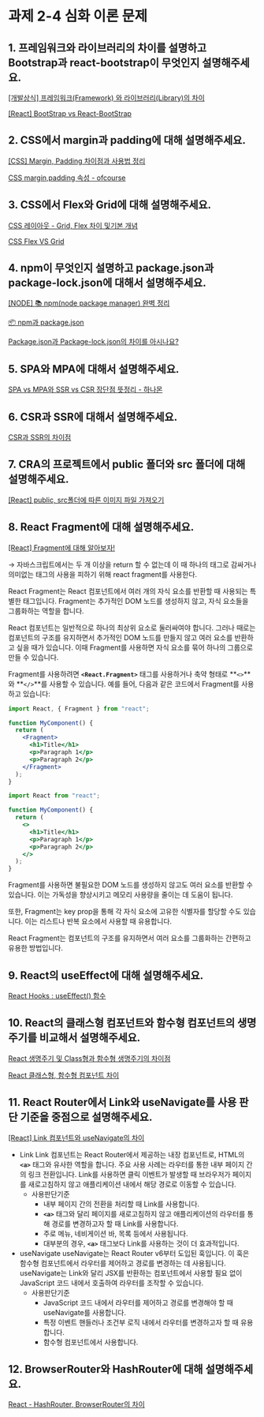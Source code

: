 # 과제 2-4 심화 이론 문제

## 1. 프레임워크와 라이브러리의 차이를 설명하고 Bootstrap과 react-bootstrap이 무엇인지 설명해주세요.

[[개발상식] 프레임워크(Framework) 와 라이브러리(Library)의 차이](https://cocoon1787.tistory.com/745)

[[React] BootStrap vs React-BootStrap](https://www.jongung.com/224)

## 2. CSS에서 margin과 padding에 대해 설명해주세요.

[[CSS] Margin, Padding 차이점과 사용법 정리](https://velog.io/@hyejin4169/CSS-margin-padding-차이점과-사용법-정리)

[CSS margin,padding 속성 - ofcourse](https://ofcourse.kr/css-course/margin-padding-속성)

## 3. CSS에서 Flex와 Grid에 대해 설명해주세요.

[CSS 레이아웃 - Grid, Flex 차이 및기본 개념](https://free-eunb.tistory.com/86)

[CSS Flex VS Grid](https://velog.io/@ikkim01/CSS-Flex-VS-Grid)

## 4. npm이 무엇인지 설명하고 package.json과 package-lock.json에 대해서 설명해주세요.

[[NODE] 📚 npm(node package manager) 완벽 정리](https://inpa.tistory.com/entry/NODE-📚-노드-npmnode-package-manager#npmnode_package_manager)

[📦 npm과 package.json](https://velog.io/@wlwl99/npm과-package.json)

[Package.json과 Package-lock.json의 차이를 아시나요?](https://velog.io/@songyouhyun/Package.json과-Package-lock.json의-차이)

## 5. SPA와 MPA에 대해서 설명해주세요.

[SPA vs MPA와 SSR vs CSR 장단점 뜻정리 - 하나몬](https://hanamon.kr/spa-mpa-ssr-csr-장단점-뜻정리/)

## 6. CSR과 SSR에 대해서 설명해주세요.

[CSR과 SSR의 차이점](https://story.pxd.co.kr/1662)

## 7. CRA의 프로젝트에서 public 폴더와 src 폴더에 대해 설명해주세요.

[[React] public, src폴더에 따른 이미지 파일 가져오기](https://velog.io/@hye_rin/React-public-src폴더에-따른-이미지-파일-가져오기)

## 8. React Fragment에 대해 설명해주세요.

[[React] Fragment에 대해 알아보자!](https://chiefcoder.tistory.com/33)

→ 자바스크립트에서는 두 개 이상을 return 할 수 없는데 이 때 하나의 태그로 감싸거나 의미없는 태그의 사용을 피하기 위해 react fragment를 사용한다.

React Fragment는 React 컴포넌트에서 여러 개의 자식 요소를 반환할 때 사용되는 특별한 태그입니다. Fragment는 추가적인 DOM 노드를 생성하지 않고, 자식 요소들을 그룹화하는 역할을 합니다.

React 컴포넌트는 일반적으로 하나의 최상위 요소로 둘러싸여야 합니다. 그러나 때로는 컴포넌트의 구조를 유지하면서 추가적인 DOM 노드를 만들지 않고 여러 요소를 반환하고 싶을 때가 있습니다. 이때 Fragment를 사용하면 자식 요소를 묶어 하나의 그룹으로 만들 수 있습니다.

Fragment를 사용하려면 **`<React.Fragment>`** 태그를 사용하거나 축약 형태로 **`<>`**와 **`</>`**를 사용할 수 있습니다. 예를 들어, 다음과 같은 코드에서 Fragment를 사용하고 있습니다:

```jsx
import React, { Fragment } from "react";

function MyComponent() {
  return (
    <Fragment>
      <h1>Title</h1>
      <p>Paragraph 1</p>
      <p>Paragraph 2</p>
    </Fragment>
  );
}
```

```jsx
import React from "react";

function MyComponent() {
  return (
    <>
      <h1>Title</h1>
      <p>Paragraph 1</p>
      <p>Paragraph 2</p>
    </>
  );
}
```

Fragment를 사용하면 불필요한 DOM 노드를 생성하지 않고도 여러 요소를 반환할 수 있습니다. 이는 가독성을 향상시키고 메모리 사용량을 줄이는 데 도움이 됩니다.

또한, Fragment는 key prop을 통해 각 자식 요소에 고유한 식별자를 할당할 수도 있습니다. 이는 리스트나 반복 요소에서 사용할 때 유용합니다.

React Fragment는 컴포넌트의 구조를 유지하면서 여러 요소를 그룹화하는 간편하고 유용한 방법입니다.

## 9. React의 useEffect에 대해 설명해주세요.

[React Hooks : useEffect() 함수](https://xiubindev.tistory.com/100)

## 10. React의 클래스형 컴포넌트와 함수형 컴포넌트의 생명주기를 비교해서 설명해주세요.

[React 생명주기 및 Class형과 함수형 생명주기의 차이점](https://velog.io/@lee_geon_woo4336/React-생명주기-및-Class형과-함수형-생명주기의-차이점)

[React 클래스형, 함수형 컴포넌트 차이](https://soopiri.tistory.com/23)

## 11. React Router에서 Link와 useNavigate를 사용 판단 기준을 중점으로 설명해주세요.

[[React] Link 컴포넌트와 useNavigate의 차이](https://velog.io/@ahn-sujin/React-Link-컴포넌트와-useNavigate의-차이)

- Link
  Link 컴포넌트는 React Router에서 제공하는 내장 컴포넌트로, HTML의 **`<a>`** 태그와 유사한 역할을 합니다. 주요 사용 사례는 라우터를 통한 내부 페이지 간의 링크 전환입니다. Link를 사용하면 클릭 이벤트가 발생할 때 브라우저가 페이지를 새로고침하지 않고 애플리케이션 내에서 해당 경로로 이동할 수 있습니다.
  - 사용판단기준
    - 내부 페이지 간의 전환을 처리할 때 Link를 사용합니다.
    - **`<a>`** 태그와 달리 페이지를 새로고침하지 않고 애플리케이션의 라우터를 통해 경로를 변경하고자 할 때 Link를 사용합니다.
    - 주로 메뉴, 네비게이션 바, 목록 등에서 사용됩니다.
    - 대부분의 경우, **`<a>`** 태그보다 Link를 사용하는 것이 더 효과적입니다.
- useNavigate
  useNavigate는 React Router v6부터 도입된 훅입니다. 이 훅은 함수형 컴포넌트에서 라우터를 제어하고 경로를 변경하는 데 사용됩니다. useNavigate는 Link와 달리 JSX를 반환하는 컴포넌트에서 사용할 필요 없이 JavaScript 코드 내에서 호출하여 라우터를 조작할 수 있습니다.
  - 사용판단기준
    - JavaScript 코드 내에서 라우터를 제어하고 경로를 변경해야 할 때 useNavigate를 사용합니다.
    - 특정 이벤트 핸들러나 조건부 로직 내에서 라우터를 변경하고자 할 때 유용합니다.
    - 함수형 컴포넌트에서 사용합니다.

## 12. BrowserRouter와 HashRouter에 대해 설명해주세요.

[React - HashRouter, BrowserRouter의 차이](https://phsun102.tistory.com/71)
